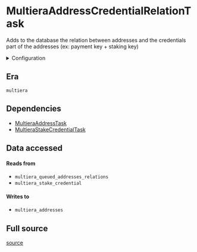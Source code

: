 # MultieraAddressCredentialRelationTask
Adds to the database the relation between addresses and the credentials part of the addresses \(ex: payment key \+ staking key\)


<details>
    <summary>Configuration</summary>

```rust
#[derive(Debug, Clone, Copy, serde::Deserialize, serde::Serialize)]
pub struct ReadonlyConfig {
    pub readonly: bool,
}

```
</details>


## Era
` multiera `

## Dependencies

   * [MultieraAddressTask](./MultieraAddressTask)
   * [MultieraStakeCredentialTask](./MultieraStakeCredentialTask)


## Data accessed
#### Reads from

   * ` multiera_queued_addresses_relations `
   * ` multiera_stake_credential `


#### Writes to

   * ` multiera_addresses `


## Full source
[source](https://github.com/dcSpark/carp/tree/main/indexer/tasks/src/multiera/multiera_address_credential_relations.rs)
